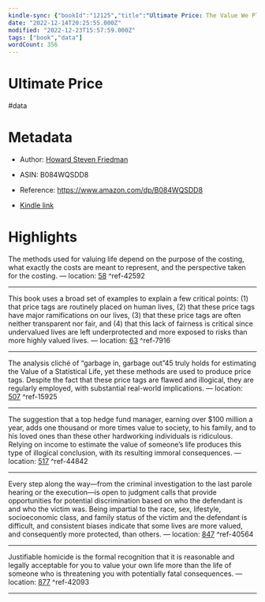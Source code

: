 ```yaml
---
kindle-sync: {"bookId":"12125","title":"Ultimate Price: The Value We Place on Life","author":"Howard Steven Friedman","asin":"B084WQSDD8","lastAnnotatedDate":"2021-02-07","bookImageUrl":"https://m.media-amazon.com/images/I/81gWoGF2z6L._SY160.jpg","highlightsCount":6}
date: "2022-12-14T20:25:55.000Z"
modified: "2022-12-23T15:57:59.000Z"
tags: ["book","data"]
wordCount: 356
---
```

# Ultimate Price

#data 

# Metadata

* Author: [Howard Steven Friedman](https://www.amazon.com/Howard-Steven-Friedman/e/B007AOC8GI/ref=dp_byline_cont_ebooks_1)

* ASIN: B084WQSDD8

* Reference: <https://www.amazon.com/dp/B084WQSDD8>

* [Kindle link](kindle://book?action=open&asin=B084WQSDD8)

# Highlights

The methods used for valuing life depend on the purpose of the costing, what exactly the costs are meant to represent, and the perspective taken for the costing. — location: [58](kindle://book?action=open&asin=B084WQSDD8&location=58) ^ref-42592

---

This book uses a broad set of examples to explain a few critical points: (1) that price tags are routinely placed on human lives, (2) that these price tags have major ramifications on our lives, (3) that these price tags are often neither transparent nor fair, and (4) that this lack of fairness is critical since undervalued lives are left underprotected and more exposed to risks than more highly valued lives. — location: [63](kindle://book?action=open&asin=B084WQSDD8&location=63) ^ref-7916

---

The analysis cliché of “garbage in, garbage out”45 truly holds for estimating the Value of a Statistical Life, yet these methods are used to produce price tags. Despite the fact that these price tags are flawed and illogical, they are regularly employed, with substantial real-world implications. — location: [507](kindle://book?action=open&asin=B084WQSDD8&location=507) ^ref-15925

---

The suggestion that a top hedge fund manager, earning over $100 million a year, adds one thousand or more times value to society, to his family, and to his loved ones than these other hardworking individuals is ridiculous. Relying on income to estimate the value of someone’s life produces this type of illogical conclusion, with its resulting immoral consequences. — location: [517](kindle://book?action=open&asin=B084WQSDD8&location=517) ^ref-44842

---

Every step along the way—from the criminal investigation to the last parole hearing or the execution—is open to judgment calls that provide opportunities for potential discrimination based on who the defendant is and who the victim was. Being impartial to the race, sex, lifestyle, socioeconomic class, and family status of the victim and the defendant is difficult, and consistent biases indicate that some lives are more valued, and consequently more protected, than others. — location: [847](kindle://book?action=open&asin=B084WQSDD8&location=847) ^ref-40564

---

Justifiable homicide is the formal recognition that it is reasonable and legally acceptable for you to value your own life more than the life of someone who is threatening you with potentially fatal consequences. — location: [877](kindle://book?action=open&asin=B084WQSDD8&location=877) ^ref-42093

---
